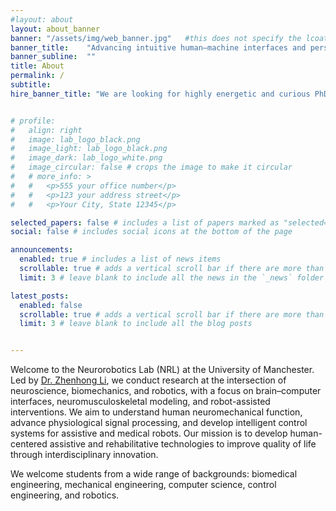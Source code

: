 ```yaml
---
#layout: about
layout: about_banner
banner: "/assets/img/web_banner.jpg"   #this does not specify the lcoation of top banner, the lcoation need to be set in _custom this just can not be empty.
banner_title:    "Advancing intuitive human–machine interfaces and personalized robotic interventions through interdisciplinary innovation"
banner_subline:  ""
title: About
permalink: /
subtitle:
hire_banner_title: "We are looking for highly energetic and curious PhD students. If you are interested in joining us, please contact zhenhong.li@manchester.ac.uk"


# profile:
#   align: right
#   image: lab_logo_black.png
#   image_light: lab_logo_black.png
#   image_dark: lab_logo_white.png
#   image_circular: false # crops the image to make it circular
#   # more_info: >
#   #   <p>555 your office number</p>
#   #   <p>123 your address street</p>
#   #   <p>Your City, State 12345</p>

selected_papers: false # includes a list of papers marked as "selected={true}"
social: false # includes social icons at the bottom of the page

announcements:
  enabled: true # includes a list of news items
  scrollable: true # adds a vertical scroll bar if there are more than 3 news items
  limit: 3 # leave blank to include all the news in the `_news` folder

latest_posts:
  enabled: false
  scrollable: true # adds a vertical scroll bar if there are more than 3 new posts items
  limit: 3 # leave blank to include all the blog posts


---
```



Welcome to the Neurorobotics Lab (NRL) at the University of Manchester. Led by [Dr. Zhenhong Li](https://alvishub.github.io/), we conduct research at the intersection of neuroscience, biomechanics, and robotics, with a focus on brain–computer interfaces, neuromusculoskeletal modeling, and robot-assisted interventions.  We aim to understand human neuromechanical function, advance physiological signal processing, and develop intelligent control systems for assistive and medical robots.  Our mission is to develop human-centered assistive and rehabilitative technologies to improve quality of life through interdisciplinary innovation.

We welcome students from a wide range of backgrounds: biomedical engineering, mechanical engineering, computer science, control engineering, and robotics.




<!-- Swiper CSS load external function-->   
<link rel="stylesheet" href="https://cdn.jsdelivr.net/npm/swiper/swiper-bundle.min.css"/>


<script src="https://cdn.jsdelivr.net/npm/swiper/swiper-bundle.min.js"></script>
<script>
  var swiper = new Swiper('.mySwiper', {
    effect: 'fade',
    fadeEffect: {
      crossFade: true
    },
    speed: 1000,  // 动画切换时长，单位毫秒
    loop: true,
    autoplay: {
      delay: 3000,
      disableOnInteraction: false
    },
    pagination: {
      el: '.swiper-pagination',
      clickable: true
    },
    navigation: {
      nextEl: '.swiper-button-next',
      prevEl: '.swiper-button-prev'
    }
  });
</script>